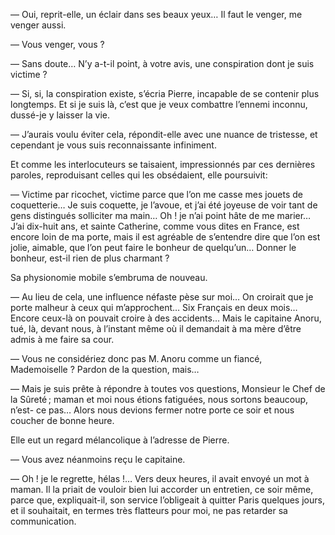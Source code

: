 — Oui, reprit-elle, un éclair dans ses beaux yeux… Il faut le venger, me venger aussi.

— Vous venger, vous ?

— Sans doute… N’y a-t-il point, à votre avis, une conspiration dont je suis victime ?

— Si, si, la conspiration existe, s’écria Pierre, incapable de se contenir plus longtemps. Et si je suis là, c’est que je veux combattre l’ennemi inconnu, dussé-je y laisser la vie.

— J’aurais voulu éviter cela, répondit-elle avec une nuance de tristesse,
et cependant je vous suis reconnaissante infiniment.

Et comme les interlocuteurs se taisaient, impressionnés par ces dernières
paroles, reproduisant celles qui les obsédaient, elle poursuivit: 

— Victime par ricochet, victime parce que l’on me casse mes jouets de
coquetterie… Je suis coquette, je l’avoue, et j’ai été joyeuse de voir tant de gens distingués solliciter ma main… Oh ! je n’ai point hâte de me marier… J’ai dix-huit ans, et sainte Catherine, comme vous dites en France, est encore loin de ma porte, mais il est agréable de s’entendre dire que l’on est jolie, aimable, que l’on peut faire le bonheur de quelqu’un… Donner le bonheur, est-il rien de plus charmant ?

Sa physionomie mobile s’embruma de nouveau.

— Au lieu de cela, une influence néfaste pèse sur moi… On croirait que je porte malheur à ceux qui m’approchent… Six Français en deux mois…
Encore ceux-là on pouvait croire à des accidents… Mais le capitaine Anoru,
tué, là, devant nous, à l’instant même où il demandait à ma mère d’être
admis à me faire sa cour.

— Vous ne considériez donc pas M. Anoru comme un fiancé, Mademoiselle ?
Pardon de la question, mais…

— Mais je suis prête à répondre à toutes vos questions, Monsieur le Chef de
la Sûreté ; maman et moi nous étions fatiguées, nous sortons beaucoup, n’est-
ce pas… Alors nous devions fermer notre porte ce soir et nous coucher de
bonne heure.

Elle eut un regard mélancolique à l’adresse de Pierre.

— Vous avez néanmoins reçu le capitaine.

— Oh ! je le regrette, hélas !… Vers deux heures, il avait envoyé un mot à
maman. Il la priait de vouloir bien lui accorder un entretien, ce soir même,
parce que, expliquait-il, son service l’obligeait à quitter Paris quelques
jours, et il souhaitait, en termes très flatteurs pour moi, ne pas retarder sa
communication.
